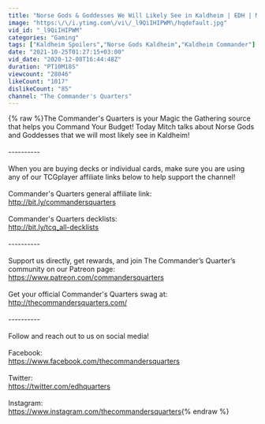 ```yaml
---
title: "Norse Gods & Goddesses We Will Likely See in Kaldheim | EDH | Magic the Gathering | Commander"
image: "https:\/\/i.ytimg.com\/vi\/_l9QiIHIPWM\/hqdefault.jpg"
vid_id: "_l9QiIHIPWM"
categories: "Gaming"
tags: ["Kaldheim Spoilers","Norse Gods Kaldheim","Kaldheim Commander"]
date: "2021-10-25T01:27:15+03:00"
vid_date: "2020-12-08T16:44:48Z"
duration: "PT10M18S"
viewcount: "28046"
likeCount: "1017"
dislikeCount: "85"
channel: "The Commander's Quarters"
---
```

{% raw %}The Commander's Quarters is your Magic the Gathering source that helps you Command Your Budget! Today Mitch talks about Norse Gods and Goddesses that we will most likely see in Kaldheim!<br /><br />----------<br /><br />When you are buying decks or individual cards, make sure you are using any of our TCGplayer affiliate links below to help support the channel!<br /><br />Commander's Quarters general affiliate link:<br /><a rel="nofollow" target="blank" href="http://bit.ly/commandersquarters">http://bit.ly/commandersquarters</a><br /><br />Commander's Quarters decklists:<br /><a rel="nofollow" target="blank" href="http://bit.ly/tcq_all-decklists">http://bit.ly/tcq_all-decklists</a><br /><br />----------<br /><br />Support us directly, get rewards, and join The Commander’s Quarter’s community on our Patreon page:<br /><a rel="nofollow" target="blank" href="https://www.patreon.com/commandersquarters">https://www.patreon.com/commandersquarters</a><br /><br />Get your official Commander's Quarters swag at:<br /><a rel="nofollow" target="blank" href="http://thecommandersquarters.com/">http://thecommandersquarters.com/</a><br /><br />----------<br /><br />Follow and reach out to us on social media!<br /><br />Facebook:<br /><a rel="nofollow" target="blank" href="https://www.facebook.com/thecommandersquarters">https://www.facebook.com/thecommandersquarters</a><br /><br />Twitter:<br /><a rel="nofollow" target="blank" href="https://twitter.com/edhquarters">https://twitter.com/edhquarters</a><br /><br />Instagram:<br /><a rel="nofollow" target="blank" href="https://www.instagram.com/thecommandersquarters">https://www.instagram.com/thecommandersquarters</a>{% endraw %}
